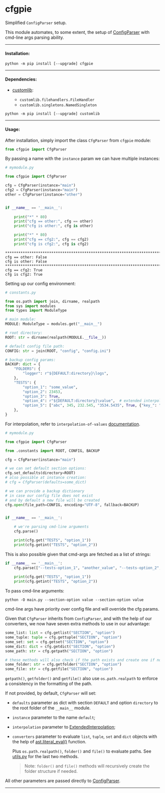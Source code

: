 # cfgpie

Simplified `ConfigParser` setup.

This module automates, to some extent, the setup of [ConfigParser](https://docs.python.org/3.7/library/configparser.html)
with cmd-line args parsing ability.

---

#### Installation:

```commandline
python -m pip install [--upgrade] cfgpie
```

---

#### Dependencies:

* [customlib](https://github.com/ClaudiuDrug/custom-library):

    * `customlib.filehandlers.FileHandler`
    * `customlib.singletons.NamedSingleton`

```commandline
python -m pip install [--upgrade] customlib
```

---

#### Usage:

After installation, simply import the class `CfgParser` from `cfgpie` module:
```python
from cfgpie import CfgParser
```

By passing a name with the `instance` param we can have multiple instances:
```python
# mymodule.py

from cfgpie import CfgParser

cfg = CfgParser(instance="main")
cfg2 = CfgParser(instance="main")
other = CfgParser(instance="other")


if __name__ == '__main__':
    
    print("*" * 80)
    print("cfg == other:", cfg == other)
    print("cfg is other:", cfg is other)

    print("*" * 80)
    print("cfg == cfg2:", cfg == cfg2)
    print("cfg is cfg2:", cfg is cfg2)
```

```
********************************************************************************
cfg == other: False
cfg is other: False
********************************************************************************
cfg == cfg2: True
cfg is cfg2: True
```

Setting up our config environment:

```python
# constants.py

from os.path import join, dirname, realpath
from sys import modules
from types import ModuleType

# main module:
MODULE: ModuleType = modules.get("__main__")

# root directory:
ROOT: str = dirname(realpath(MODULE.__file__))

# default config file path:
CONFIG: str = join(ROOT, "config", "config.ini")

# backup config params:
BACKUP: dict = {
    "FOLDERS": {
        "logger": r"${DEFAULT:directory}\logs",
    },
    "TESTS": {
        "option_1": "some_value",
        "option_2": 23453,
        "option_3": True,
        "option_4": r"${DEFAULT:directory}\value",  # extended interpolation
        "option_5": ["abc", 345, 232.545, "3534.5435", True, {"key_": "value_"}, False],
    },
}
```

For interpolation, refer to `interpolation-of-values`
[documentation](https://docs.python.org/3.7/library/configparser.html#interpolation-of-values).

```python
# mymodule.py

from cfgpie import CfgParser

from .constants import ROOT, CONFIG, BACKUP

cfg = CfgParser(instance="main")

# we can set default section options:
cfg.set_defaults(directory=ROOT)
# also possible at instance creation:
# cfg = CfgParser(defaults=some_dict)

# we can provide a backup dictionary
# in case our config file does not exist
# and by default a new file will be created
cfg.open(file_path=CONFIG, encoding="UTF-8", fallback=BACKUP)


if __name__ == '__main__':

    # we're parsing cmd-line arguments
    cfg.parse()

    print(cfg.get("TESTS", "option_1"))
    print(cfg.getint("TESTS", "option_2"))
```

This is also possible given that cmd-args are fetched as a list of strings:

```python
if __name__ == '__main__':
    cfg.parse(["--tests-option_1", "another_value", "--tests-option_2", "6543"])
    
    print(cfg.get("TESTS", "option_1"))
    print(cfg.getint("TESTS", "option_2"))
```

To pass cmd-line arguments:

```commandline
python -O main.py --section-option value --section-option value
```
cmd-line args have priority over config file and will override the cfg params.

Given that `CfgParser` inherits from `ConfigParser`, and with the help of our
converters, we now have seven extra methods to use in our advantage:

```python
some_list: list = cfg.getlist("SECTION", "option")
some_tuple: tuple = cfg.gettuple("SECTION", "option")
some_set: set = cfg.getset("SECTION", "option")
some_dict: dict = cfg.getdict("SECTION", "option")
some_path: str = cfg.getpath("SECTION", "option")

# these methods will also check if the path exists and create one if not. 
some_folder: str = cfg.getfolder("SECTION", "option")
some_file: str = cfg.getfile("SECTION", "option")
```

`getpath()`, `getfolder()` and `getfile()` also use `os.path.realpath`
to enforce a consistency in the formatting of the path.

If not provided, by default, `CfgParser` will set:

* `defaults` parameter as dict with section `DEFAULT` and option `directory` to the root folder of the `__main__` module.

* `instance` parameter to the name `default`;

* `interpolation` parameter to [ExtendedInterpolation](https://docs.python.org/3.7/library/configparser.html#configparser.ExtendedInterpolation);

* `converters` parameter to evaluate `list`, `tuple`, `set` and `dict` objects with the help of
    [ast.literal_eval()](https://docs.python.org/3.7/library/ast.html#ast.literal_eval) function.

    Plus `os.path.realpath()`, `folder()` and `file()` to evaluate paths.
    See [utils.py](src/cfgpie/utils.py) for the last two methods.
    > Note: `folder()` and `file()` methods will recursively create the folder structure if needed.

All other parameters are passed directly to
[ConfigParser](https://docs.python.org/3.7/library/configparser.html).

---
